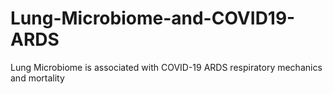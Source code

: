 # Lung-Microbiome-and-COVID19-ARDS
Lung Microbiome is associated with COVID-19 ARDS respiratory mechanics and mortality
